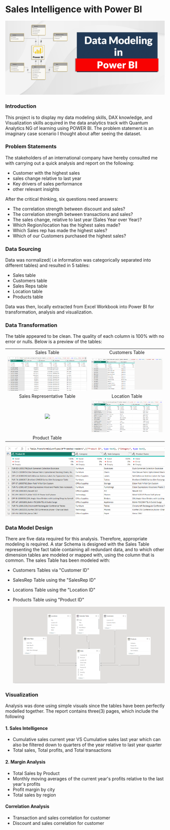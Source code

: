 # Sales Intelligence with Power BI
![](image_sales_intelligence/model_1.PNG)

### Introduction
This project is to display my data modeling skills, DAX knowledge, and Visualization skills acquired in the data analytics track with Quantum Analytics NG of learning using POWER BI.
The problem statement is an imaginary case scenario I thought about after seeing the dataset.

### Problem Statements
The stakeholders of an international company have hereby consulted me with carrying out a quick analysis and report on the following:
- Customer with the highest sales 
- sales change relative to last year
- Key drivers of sales performance
- other relevant insights

After the critical thinking, six questions need answers:

- The correlation strength between discount and sales?
- The correlation strength between transactions and sales?
- The sales change, relative to last year (Sales Year over Year)?
- Which Region/location has the highest sales made?
- Which Sales rep has made the highest sales?
- Which of our Customers purchased the highest sales?

### Data Sourcing
Data was normalized( i.e information was categorically separated into different tables) and resulted in 5 tables:

- Sales table
- Customers table
- Sales Reps table
- Location table
- Products table

Data was then, locally extracted from Excel Workbook into Power BI for transformation, analysis and visualization.

### Data Transformation
 The table appeared to be clean. The quality of each column is 100% with no error or nulls. Below is a preview of the tables:

|      |       |
| :--------: | :---------: |
| Sales Table | Customers Table |
![](image_sales_intelligence/Sales.PNG)      | ![](image_sales_intelligence/Customers.PNG) |
| Sales Representative Table | Location Table |
![](image_sales_intelligence/Sales_rep.PNG)      | ![](image_sales_intelligence/Locations.PNG) |
| Product Table |  |
![](image_sales_intelligence/Products.PNG)

### Data Model Design
There are five data required for this analysis. Therefore, appropriate modeling is required. A star Schema is designed with the Sales Table representing the fact table containing all redundant data, and to which other dimension tables are modeled or mapped with, using the column that is common. The sales Table has been modeled with:

- Customers Tables via "Customer ID"
- SalesRep Table using the "SalesRep ID"
- Locations Table using the "Location ID"
- Products Table using "Product ID"

  ![](image_sales_intelligence/Model_2.PNG)

### Visualization
Analysis was done using simple visuals since the tables have been perfectly modelled together.
The report contains three(3) pages, which include the following

#### 1. Sales Intelligence
- Cumulative sales current year VS Cumulative sales last year which can also be filtered down to quarters of the year relative to last year quarter
- Total sales, Total profits, and Total transactions

#### 2. Margin Analysis
- Total Sales by Product
- Monthly moving averages of the current year's profits relative to the last year's profits
- Profit margin by city
- Total sales by region

#### Correlation Analysis
- Transaction and sales correlation for customer
- Discount and sales correlation for customer

  
  








